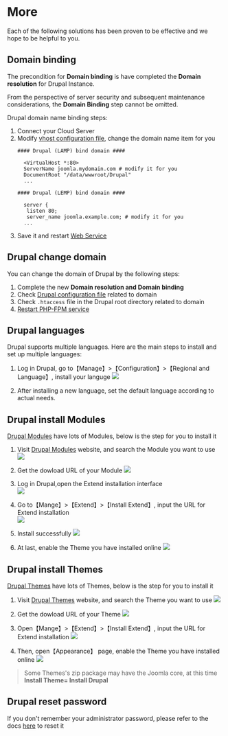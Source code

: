 # More

Each of the following solutions has been proven to be effective and we hope to be helpful to you.

## Domain binding

The precondition for **Domain binding** is have completed the **Domain resolution** for Drupal Instance.

From the perspective of server security and subsequent maintenance considerations, the **Domain Binding** step cannot be omitted.

Drupal domain name binding steps:

1. Connect your Cloud Server
2. Modify [vhost configuration file](/stack-components.md#apache), change the domain name item for you
   ```text
   #### Drupal (LAMP) bind domain #### 

     <VirtualHost *:80>
     ServerName joomla.mydomain.com # modify it for you
     DocumentRoot "/data/wwwroot/Drupal"
     ...
     
   #### Drupal (LEMP) bind domain #### 

     server {
      listen 80;
      server_name joomla.example.com; # modify it for you
     ...

   ```
3. Save it and restart [Web Service](/admin-services.md#apache)


## Drupal change domain

You can change the domain of Drupal by the following steps:

1. Complete the new **Domain resolution and Domain binding**
2. Check [Drupal configuration file](/zh/stack-components.html#drupal) related to domain
3. Check `.htaccess` file in the Drupal root directory related to domain
4. [Restart PHP-FPM service](/zh/admin-services.html#php-fpm)

## Drupal languages

Drupal supports multiple languages. Here are the main steps to install and set up multiple languages:

1. Log in Drupal, go to【Manage】>【Configuration】>【Regional and Language】, install your languge
  ![](https://libs.websoft9.com/Websoft9/DocsPicture/en/drupal/drupal-addlanguage-websoft9.png)

2. After installing a new language, set the default language according to actual needs.

## Drupal install Modules

[Drupal Modules](https://www.drupal.org/project/project_module) have lots of Modules, below is the step for you to install it

1. Visit [Drupal Modules](https://www.drupal.org/project/project_module) website, and search the Module you want to use
   ![](https://libs.websoft9.com/Websoft9/DocsPicture/en/drupal/drupal-searchformodule-websoft9.png)

2. Get the dowload URL of your Module
   ![](https://libs.websoft9.com/Websoft9/DocsPicture/en/drupal/drupal-dlmodule-websoft9.png)

3. Log in Drupal,open the Extend installation interface  
   ![](https://libs.websoft9.com/Websoft9/DocsPicture/en/drupal/drupal-extend-websoft9.png)

4. Go to【Mange】>【Extend】>【Install Extend】, input the URL for Extend installation  
   ![](https://libs.websoft9.com/Websoft9/DocsPicture/en/drupal/drupal-install_manager_module-websoft9.png)

5. Install successfully
   ![](https://libs.websoft9.com/Websoft9/DocsPicture/en/drupal/drupal-moduleinstalled-websoft9.png)

6. At last, enable the Theme you have installed online
   ![](https://libs.websoft9.com/Websoft9/DocsPicture/en/drupal/drupal-enablemodule-websoft9.png)

## Drupal install Themes

[Drupal Themes](https://www.drupal.org/project/project_theme) have lots of Themes, below is the step for you to install it

1. Visit [Drupal Themes](https://www.drupal.org/project/project_theme) website, and search the Theme you want to use
   ![](https://libs.websoft9.com/Websoft9/DocsPicture/zh/drupal/drupal-searchthemes-websoft9.png)

2. Get the dowload URL of your Theme
   ![](https://libs.websoft9.com/Websoft9/DocsPicture/zh/drupal/drupal-themesurl-websoft9.png)

3. Open【Mange】>【Extend】>【Install Extend】, input the URL for Extend installation 
   ![](https://libs.websoft9.com/Websoft9/DocsPicture/en/drupal/drupal-install_manager_module-websoft9.png)

4. Then, open【Appearance】 page, enable the Theme you have installed online
   ![](https://libs.websoft9.com/Websoft9/DocsPicture/en/drupal/drupal-completeinstall-theme-websoft9.png)

> Some Themes's zip package may have the Joomla core, at this time **Install Theme= Install Drupal**

## Drupal reset password

If you don't remember your administrator password, please refer to the docs [here]((https://www.drupal.org/node/44164)) to reset it